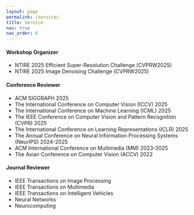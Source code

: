 ```yaml
---
layout: page
permalink: /service/
title: Service
nav: true
nav_order: 6
---
```


#### Workshop Organizer 
- NTIRE 2025 Efficient Super-Resolution Challenge (CVPRW2025)
- NTIRE 2025 Image Denoising Challenge (CVPRW2025)

#### Conference Reviewer
- ACM SIGGRAPH 2025
- The International Conference on Computer Vision (ICCV) 2025
- The International Conference on Machine Learning (ICML) 2025
- The IEEE Conference on Computer Vision and Pattern Recognition (CVPR) 2025
- The International Conference on Learning Representations (ICLR) 2025
- The Annual Conference on Neural Information Processing Systems (NeurIPS) 2024-2025
- ACM International Conference on Multimedia (MM) 2023-2025
- The Asian Conference on Computer Vision (ACCV) 2022

#### Journal Reviewer
- IEEE Transactions on Image Processing
- IEEE Transactions on Multimedia
- IEEE Transactions on Intelligent Vehicles
- Neural Networks
- Neurocomputing



